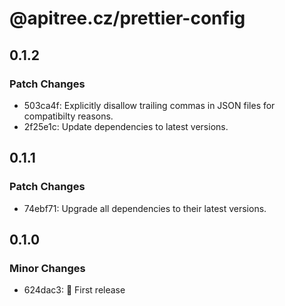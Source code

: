 # @apitree.cz/prettier-config

## 0.1.2

### Patch Changes

- 503ca4f: Explicitly disallow trailing commas in JSON files for compatibilty reasons.
- 2f25e1c: Update dependencies to latest versions.

## 0.1.1

### Patch Changes

- 74ebf71: Upgrade all dependencies to their latest versions.

## 0.1.0

### Minor Changes

- 624dac3: 🎉 First release
